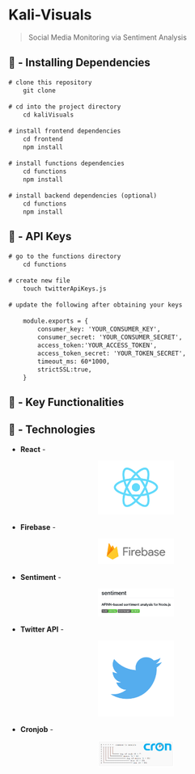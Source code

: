 # Kali-Visuals

> Social Media Monitoring via Sentiment Analysis

## 💾 - Installing Dependencies
```    
# clone this repository
    git clone

# cd into the project directory
    cd kaliVisuals

# install frontend dependencies
    cd frontend
    npm install
    
# install functions dependencies
    cd functions
    npm install

# install backend dependencies (optional)
    cd functions
    npm install
```
## 🔧 - API Keys

```
# go to the functions directory
    cd functions

# create new file
    touch twitterApiKeys.js

# update the following after obtaining your keys

    module.exports = {
        consumer_key: 'YOUR_CONSUMER_KEY',
        consumer_secret: 'YOUR_CONSUMER_SECRET',
        access_token:'YOUR_ACCESS_TOKEN',
        access_token_secret: 'YOUR_TOKEN_SECRET',
        timeout_ms: 60*1000,
        strictSSL:true,
    }
```
## 🔑 - Key Functionalities

## 👾 - Technologies

* <p> <b>React</b> -  </p>
<p align = "center"><a href = ""><img src="/logos/react.png" width=150px></a></p>

* <p> <b>Firebase</b> -  </p>
<p align = "center"><a href = ""><img src="/logos/firebase.png" width=150px></a></p>

* <p> <b>Sentiment</b> -  </p>
<p align = "center"><a href = ""><img src="/logos/sentiment.png" width=150px></a></p>

* <p> <b>Twitter API</b> -  </p>
<p align = "center"><a href = ""><img src="/logos/twitter.png" width=150px></a></p>

* <p> <b>Cronjob</b> -  </p>
<p align = "center"><a href = ""><img src="/logos/cronjob.png" width=150px></a></p>